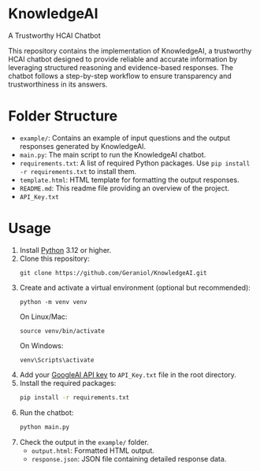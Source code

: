 # KnowledgeAI
A Trustworthy HCAI Chatbot

This repository contains the implementation of KnowledgeAI, a trustworthy HCAI chatbot designed to provide reliable and accurate information by leveraging structured reasoning and evidence-based responses. The chatbot follows a step-by-step workflow to ensure transparency and trustworthiness in its answers.

# Folder Structure
- `example/`: Contains an example of input questions and the output responses generated by KnowledgeAI.
- `main.py`: The main script to run the KnowledgeAI chatbot.
- `requirements.txt`: A list of required Python packages. Use `pip install -r requirements.txt` to install them.
- `template.html`: HTML template for formatting the output responses.
- `README.md`: This readme file providing an overview of the project.
- `API_Key.txt`

# Usage
1. Install [Python](https://www.python.org/) 3.12 or higher.
2. Clone this repository:
   ```
   git clone https://github.com/Geraniol/KnowledgeAI.git
   ```
3. Create and activate a virtual environment (optional but recommended):
   ```
   python -m venv venv
   ```
   On Linux/Mac:
   ```
   source venv/bin/activate
   ```
   On Windows:
   ```
   venv\Scripts\activate
   ```
4. Add your [GoogleAI API key](https://aistudio.google.com/api-keys) to `API_Key.txt` file in the root directory.
5. Install the required packages:
   ```bash
   pip install -r requirements.txt
   ```
6. Run the chatbot:
   ```bash
   python main.py
   ```
7. Check the output in the `example/` folder.
   - `output.html`: Formatted HTML output.
   - `response.json`: JSON file containing detailed response data.
